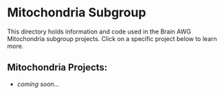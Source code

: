 # Mitochondria Subgroup 

This directory holds information and code used in the Brain AWG Mitochondria subgroup projects. Click on a specific project below to learn more.

## Mitochondria Projects:

- *coming soon...*

